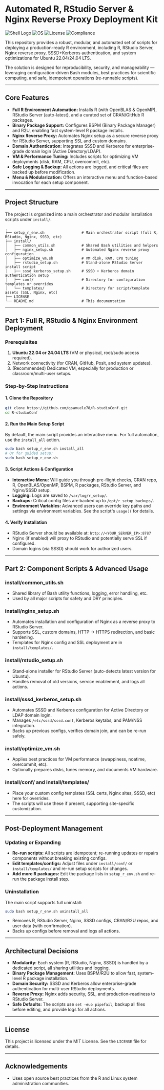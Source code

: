# Automated R, RStudio Server & Nginx Reverse Proxy Deployment Kit

![Shell Logo](https://img.shields.io/badge/Shell-Bash-blue)
![OS](https://img.shields.io/badge/OS-Ubuntu%2022.04%2F24.04-orange)
![License](https://img.shields.io/badge/License-GPL3.0-green)
![Compliance](https://img.shields.io/badge/ShellCheck-Compliant-brightgreen)

This repository provides a robust, modular, and automated set of scripts for deploying a production-ready R environment, including R, RStudio Server, Nginx reverse proxy, SSSD+Kerberos authentication, and system optimizations for Ubuntu 22.04/24.04 LTS.

The solution is designed for reproducibility, security, and manageability — leveraging configuration-driven Bash modules, best practices for scientific computing, and safe, idempotent operations (re-runnable scripts).

---

## Core Features

* **Full R Environment Automation:** Installs R (with OpenBLAS & OpenMP), RStudio Server (auto-latest), and a curated set of CRAN/GitHub R packages.
* **Binary Package Support:** Configures BSPM (Binary Package Manager) and R2U, enabling fast system-level R package installs.
* **Nginx Reverse Proxy:** Automates Nginx setup as a secure reverse proxy for RStudio Server, supporting SSL and custom domains.
* **Domain Authentication:** Integrates SSSD and Kerberos for enterprise-grade domain login (Active Directory/LDAP).
* **VM & Performance Tuning:** Includes scripts for optimizing VM deployments (disk, RAM, CPU, overcommit, etc).
* **Safe Logging & Backup:** All actions are logged, and critical files are backed up before modification.
* **Menu & Modularization:** Offers an interactive menu and function-based invocation for each setup component.

---

## Project Structure

The project is organized into a main orchestrator and modular installation scripts under `install/`.

```
.
├── setup_r_env.sh                 # Main orchestrator script (full R, RStudio, Nginx, SSSD, etc)
├── install/
│   ├── common_utils.sh            # Shared Bash utilities and helpers
│   ├── nginx_setup.sh             # Automated Nginx reverse proxy configuration
│   ├── optimize_vm.sh             # VM disk, RAM, CPU tuning
│   ├── rstudio_setup.sh           # Stand-alone RStudio Server install script
│   ├── sssd_kerberos_setup.sh     # SSSD + Kerberos domain authentication setup
│   ├── conf/                      # Directory for configuration templates or overrides
│   └── templates/                 # Directory for script/template assets (SSL, Nginx, etc)
├── LICENSE
└── README.md                      # This documentation
```

---

## Part 1: Full R, RStudio & Nginx Environment Deployment

### Prerequisites

1. **Ubuntu 22.04 or 24.04 LTS** (VM or physical, root/sudo access required).
2. Network connectivity (for CRAN, GitHub, Posit, and system updates).
3. (Recommended) Dedicated VM, especially for production or classroom/multi-user setups.

### Step-by-Step Instructions

#### 1. Clone the Repository

```bash
git clone https://github.com/gsamuele78/R-studioConf.git
cd R-studioConf
```

#### 2. Run the Main Setup Script

By default, the main script provides an interactive menu. For full automation, use the `install_all` action.

```bash
sudo bash setup_r_env.sh install_all
# Or for guided setup:
sudo bash setup_r_env.sh
```

#### 3. Script Actions & Configuration

- **Interactive Menu:** Will guide you through pre-flight checks, CRAN repo, R, OpenBLAS/OpenMP, BSPM, R packages, RStudio Server, and Nginx/SSSD setup.
- **Logging:** Logs are saved to `/var/log/r_setup/`.
- **Backups:** Critical config files are backed up to `/opt/r_setup_backups/`.
- **Environment Variables:** Advanced users can override key paths and settings via environment variables. See the script's `usage()` for details.

#### 4. Verify Installation

- RStudio Server should be available at: `http://<YOUR_SERVER_IP>:8787`
- Nginx (if enabled) will proxy to RStudio and potentially serve SSL if configured.
- Domain logins (via SSSD) should work for authorized users.

---

## Part 2: Component Scripts & Advanced Usage

### install/common_utils.sh

- Shared library of Bash utility functions, logging, error handling, etc.
- Used by all major scripts for safety and DRY principles.

### install/nginx_setup.sh

- Automates installation and configuration of Nginx as a reverse proxy to RStudio Server.
- Supports SSL, custom domains, HTTP → HTTPS redirection, and basic hardening.
- Templates for Nginx config and SSL deployment are in `install/templates/`.

### install/rstudio_setup.sh

- Stand-alone installer for RStudio Server (auto-detects latest version for Ubuntu).
- Handles removal of old versions, service enablement, and logs all actions.

### install/sssd_kerberos_setup.sh

- Automates SSSD and Kerberos configuration for Active Directory or LDAP domain login.
- Manages `/etc/sssd/sssd.conf`, Kerberos keytabs, and PAM/NSS integration.
- Backs up previous configs, verifies domain join, and can be re-run safely.

### install/optimize_vm.sh

- Applies best practices for VM performance (swappiness, noatime, overcommit, etc).
- Optionally prepares disks, tunes memory, and documents VM hardware.

### install/conf/ and install/templates/

- Place your custom config templates (SSL certs, Nginx sites, SSSD, etc) here for overrides.
- The scripts will use these if present, supporting site-specific customization.

---

## Post-Deployment Management

### Updating or Expanding

- **Re-run scripts:** All scripts are idempotent; re-running updates or repairs components without breaking existing configs.
- **Edit templates/configs:** Adjust files under `install/conf/` or `install/templates/` and re-run setup scripts for changes.
- **Add more R packages:** Edit the package lists in `setup_r_env.sh` and re-run the package install step.

### Uninstallation

The main script supports full uninstall:

```bash
sudo bash setup_r_env.sh uninstall_all
```

- Removes R, RStudio Server, Nginx, SSSD configs, CRAN/R2U repos, and user data (with confirmation).
- Backs up configs before removal and logs all actions.

---

## Architectural Decisions

* **Modularity:** Each system (R, RStudio, Nginx, SSSD) is handled by a dedicated script, all sharing utilities and logging.
* **Binary Package Management:** Uses BSPM/R2U to allow fast, system-level R package installation.
* **Domain Security:** SSSD and Kerberos allow enterprise-grade authentication for multi-user RStudio deployments.
* **Reverse Proxy:** Nginx adds security, SSL, and production-readiness to RStudio Server.
* **Safe Defaults:** The scripts use `set -euo pipefail`, backup all files before editing, and provide logs for all actions.

---

## License

This project is licensed under the MIT License. See the `LICENSE` file for details.

---

## Acknowledgements

- Uses open source best practices from the R and Linux system administration communities.

